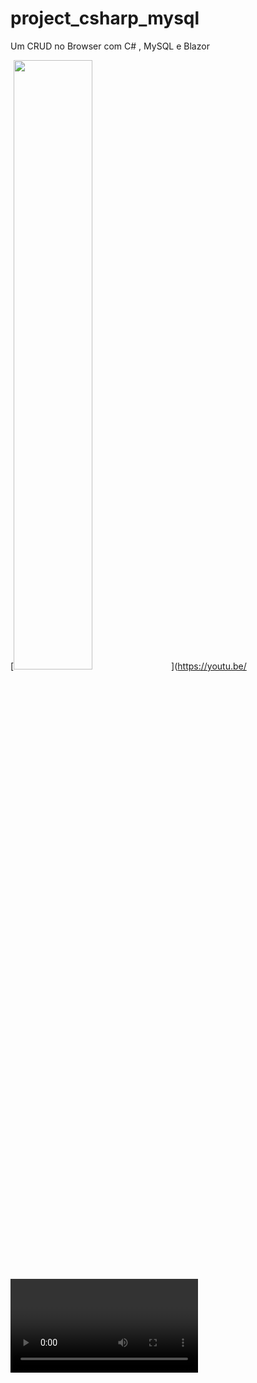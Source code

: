 # project_csharp_mysql
Um CRUD no Browser com C# , MySQL e Blazor 

[<img src="https://img.youtube.com/vi/<VIDEO ID>/maxresdefault.jpg" width="50%">](https://youtu.be/<VIDEO ID>)
